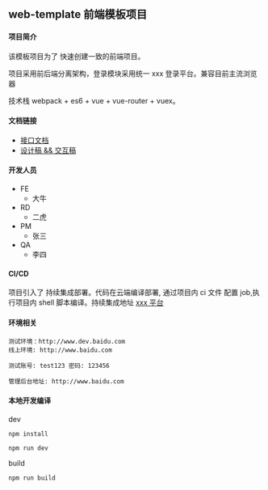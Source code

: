 ## web-template 前端模板项目

#### 项目简介

该模板项目为了 快速创建一致的前端项目。

项目采用前后端分离架构，登录模块采用统一 xxx 登录平台。兼容目前主流浏览器

技术栈 webpack + es6 + vue + vue-router + vuex。

#### 文档链接
- [接口文档](http://www.yuque.com)
- [设计稿 && 交互稿](http://www.baidu.com)

#### 开发人员
- FE
    - 大牛
- RD
    - 二虎
- PM
    - 张三
- QA
    - 李四

#### CI/CD
项目引入了 持续集成部署。代码在云端编译部署, 通过项目内 ci 文件 配置 job,执行项目内 shell 脚本编译。持续集成地址 [xxx 平台](http://www.baidu.com)

#### 环境相关
    测试环境：http://www.dev.baidu.com
    线上环境: http://www.baidu.com

    测试账号: test123 密码: 123456

    管理后台地址: http://www.baidu.com



#### 本地开发编译

dev
```
npm install

npm run dev
```

build
```
npm run build
```
